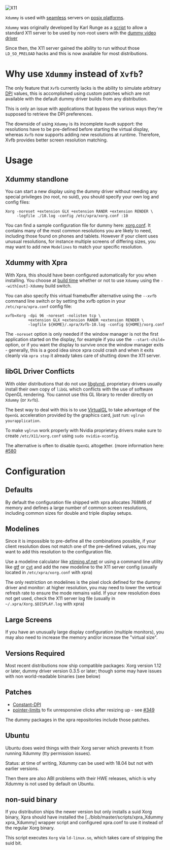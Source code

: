![X11](https://xpra.org/icons/X11.png)

`Xdummy` is used with [seamless](./Seamless.md) servers on [posix platforms](https://github.com/Xpra-org/xpra/wiki/Platforms).

`Xdummy` was originally developed by Karl Runge as a [script](http://www.karlrunge.com/x11vnc/Xdummy) to allow a standard X11 server to be used by non-root users with the [dummy video driver](https://github.com/Xpra-org/xf86-video-dummy)

Since then, the X11 server gained the ability to run without those `LD_SO_PRELOAD` hacks and this is now available for most distributions.


# Why use `Xdummy` instead of `Xvfb`?

The only feature that `Xvfb` currently lacks is the ability to simulate arbitrary [DPI](../Features/DPI.md) values, this is accomplished using custom patches which are not available with the default dummy driver builds from any distribution.

This is only an issue with applications that bypass the various ways they're supposed to retrieve the DPI preferences.

The downside of using `Xdummy` is its incomplete `RandR` support: the resolutions have to be pre-defined before starting the virtual display, whereas `Xvfb` now supports adding new resolutions at runtime. Therefore, Xvfb provides better screen resolution matching.


# Usage
## Xdummy standlone
You can start a new display using the dummy driver without needing any special privileges (no root, no suid), you should specify your own log and config files:

    Xorg -noreset +extension GLX +extension RANDR +extension RENDER \
         -logfile ./10.log -config /etc/xpra/xorg.conf :10

You can find a sample configuration file for dummy here: [xorg.conf](../../fs/etc/xpra/xorg.conf).
It contains many of the most common resolutions you are likely to need, including those found on phones and tablets. 
However if your client uses unusual resolutions, for instance multiple screens of differing sizes, you may want to add new `Modelines` to match your specific resolution.

## Xdummy with Xpra
With Xpra, this should have been configured automatically for you when installing.
You choose at [build time](./Building) whether or not to use `Xdummy` using the `--with[out]-Xdummy` build switch.

You can also specify this virtual framebuffer alternative using the `--xvfb` command line switch or by setting the xvfb option in your `/etc/xpra/xpra.conf` config file:

    xvfb=Xorg -dpi 96 -noreset -nolisten tcp \
              +extension GLX +extension RANDR +extension RENDER \
              -logfile ${HOME}/.xpra/Xvfb-10.log -config ${HOME}/xorg.conf

The `-noreset` option is only needed if the window manager is not the first application started on the display, for example if you use the `--start-child=` option, or if you want the display to survive once the window manager exits - generally, this is a good idea since xpra could crash and when it exits cleanly via `xpra stop` it already takes care of shutting down the X11 server.

## libGL Driver Conflicts
With older distributions that do not use [libglvnd](https://github.com/NVIDIA/libglvnd), proprietary drivers usually install their own copy of `libGL` which conflicts with the use of software OpenGL rendering. You cannot use this GL library to render directly on `Xdummy` (or `Xvfb`).

The best way to deal with this is to use [VirtualGL](http://www.virtualgl.org/) to take advantage of the `OpenGL` acceleration provided by the graphics card, just run: `vglrun yourapplication`.

To make `vglrun` work properly with Nvidia proprietary drivers make sure to create `/etc/X11/xorg.conf` using `sudo nvidia-xconfig`.

The alternative is often to disable `OpenGL` altogether. (more information here: [#580](https://github.com/Xpra-org/xpra/issues/580)


# Configuration

## Defaults
By default the configuration file shipped with xpra allocates 768MB of memory and defines a large number of common screen resolutions, including common sizes for double and triple display setups.

## Modelines
Since it is impossible to pre-define all the combinations possible, if your client resolution does not match one of the pre-defined values, you may want to add this resolution to the configuration file.

Use a modeline calculator like [xtiming.sf.net](http://xtiming.sourceforge.net/cgi-bin/xtiming.pl) or using a command line utility like [gtf](http://gtf.sourceforge.net/) or [cvt](http://www.uruk.org/~erich/projects/cvt/) and add the new modeline to the X11 server config (usually located in `/etc/xpra/xorg.conf` with xpra)

The only restriction on modelines is the pixel clock defined for the dummy driver and monitor: at higher resolution, you may need to lower the vertical refresh rate to ensure the mode remains valid.
If your new resolution does not get used, check the X11 server log file (usually in `~/.xpra/Xorg.$DISPLAY.log` with xpra)

## Large Screens
If you have an unusually large display configuration (multiple monitors), you may also need to increase the memory and/or increase the "virtual size".


## Versions Required
Most recent distributions now ship compatible packages: Xorg version 1.12 or later, dummy driver version 0.3.5 or later; though some may have issues with non world-readable binaries (see below)

## Patches
* [Constant-DPI](../blob/master/packaging/rpm/0002-Constant-DPI.patch)
* [pointer-limits](../blob/master/packaging/rpm/0003-fix-pointer-limits.patch) to fix unresponsive clicks after resizing up - see [#349](https://github.com/Xpra-org/xpra/issues/349)

The dummy packages in the xpra repositories include those patches.


## Ubuntu
Ubuntu does weird things with their Xorg server which prevents it from running Xdummy (tty permission issues).

Status: at time of writing, Xdummy can be used with 18.04 but not with earlier versions.

Then there are also ABI problems with their HWE releases, which is why Xdummy is not used by default on Ubuntu.


## non-suid binary
If you distribution ships the newer version but only installs a suid Xorg binary, Xpra should have installed the [../blob/master/scripts/xpra_Xdummy xpra_Xdummy] wrapper script and configured xpra.conf to use it instead of the regular Xorg binary. 

This script executes `Xorg` via `ld-linux.so`, which takes care of stripping the suid bit.
